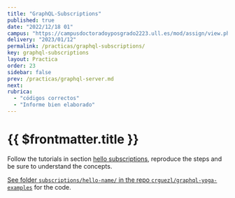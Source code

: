 ```yaml
---
title: "GraphQL-Subscriptions"
published: true
date: "2022/12/18 01"
campus: "https://campusdoctoradoyposgrado2223.ull.es/mod/assign/view.php?id=35670"
delivery: "2023/01/12"
permalink: /practicas/graphql-subscriptions/
key: graphql-subscriptions
layout: Practica
order: 23 
sidebar: false
prev: /practicas/graphql-server.md
next: 
rubrica:
  - "códigos correctos"
  - "Informe bien elaborado"
---
```


# {{ $frontmatter.title }}

Follow the tutorials in section [hello subscriptions](/temas/web/graphql/hello-subscriptions), reproduce the steps and be sure to understand the concepts.

[See folder `subscriptions/hello-name/` in the repo `crguezl/graphql-yoga-examples`](https://github.com/crguezl/graphql-yoga-examples/blob/main/subscriptions/hello-name/index.js) for the code.

